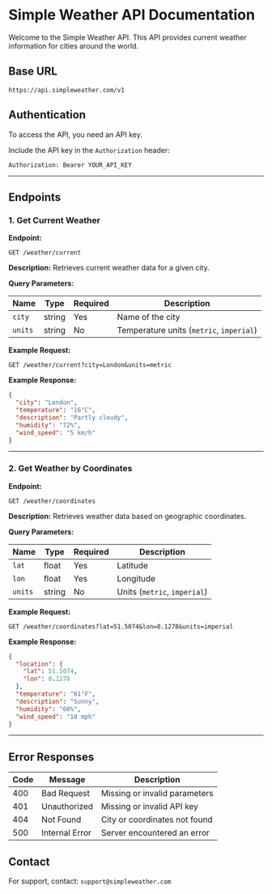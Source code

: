 
# Simple Weather API Documentation

Welcome to the Simple Weather API. This API provides current weather information for cities around the world.

## Base URL
```
https://api.simpleweather.com/v1
```

## Authentication
To access the API, you need an API key.

Include the API key in the `Authorization` header:
```
Authorization: Bearer YOUR_API_KEY
```

---

## Endpoints

### 1. Get Current Weather

**Endpoint:**
```
GET /weather/current
```

**Description:** Retrieves current weather data for a given city.

**Query Parameters:**

| Name      | Type   | Required | Description                      |
|-----------|--------|----------|----------------------------------|
| `city`    | string | Yes      | Name of the city                 |
| `units`   | string | No       | Temperature units (`metric`, `imperial`) |

**Example Request:**
```
GET /weather/current?city=London&units=metric
```

**Example Response:**
```json
{
  "city": "London",
  "temperature": "16°C",
  "description": "Partly cloudy",
  "humidity": "72%",
  "wind_speed": "5 km/h"
}
```

---

### 2. Get Weather by Coordinates

**Endpoint:**
```
GET /weather/coordinates
```

**Description:** Retrieves weather data based on geographic coordinates.

**Query Parameters:**

| Name      | Type   | Required | Description                  |
|-----------|--------|----------|------------------------------|
| `lat`     | float  | Yes      | Latitude                     |
| `lon`     | float  | Yes      | Longitude                    |
| `units`   | string | No       | Units (`metric`, `imperial`) |

**Example Request:**
```
GET /weather/coordinates?lat=51.5074&lon=0.1278&units=imperial
```

**Example Response:**
```json
{
  "location": {
    "lat": 51.5074,
    "lon": 0.1278
  },
  "temperature": "61°F",
  "description": "Sunny",
  "humidity": "60%",
  "wind_speed": "10 mph"
}
```

---

## Error Responses

| Code | Message           | Description                    |
|------|-------------------|--------------------------------|
| 400  | Bad Request       | Missing or invalid parameters  |
| 401  | Unauthorized      | Missing or invalid API key     |
| 404  | Not Found         | City or coordinates not found  |
| 500  | Internal Error    | Server encountered an error    |

## Contact
For support, contact: `support@simpleweather.com`
